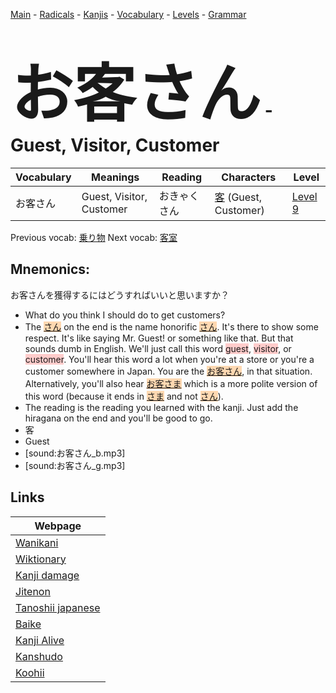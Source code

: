 <style> bigfont {font-size: 100px}</style>
[Main](../README.md) -
[Radicals](../radicals.md) -
[Kanjis](../kanjis.md) -
[Vocabulary](../vocabulary.md) -
[Levels](../levels.md) -
[Grammar](../grammar.md)
# <bigfont> お客さん</bigfont> - Guest, Visitor, Customer 

| Vocabulary | Meanings | Reading | Characters | Level |
| --- | --- | --- | --- | --- |
| お客さん | Guest, Visitor, Customer | おきゃくさん |  [客](../kanjis/客.md) (Guest, Customer) | [Level 9](../levels/wk_level9.md) |

Previous vocab: [乗り物](乗り物.md) Next vocab: [客室](客室.md) 

## Mnemonics:
お客さんを獲得するにはどうすればいいと思いますか？
* What do you think I should do to get customers?
* The <span style="background-color:#fed8b1"> [さん](https://jisho.org/search/さん)</span> on the end is the name honorific <span style="background-color:#fed8b1"> [さん](https://jisho.org/search/さん)</span>. It's there to show some respect. It's like saying Mr. Guest! or something like that. But that sounds dumb in English. We'll just call this word <span style="background-color:#ffcccb"> guest</span>, <span style="background-color:#ffcccb"> visitor</span>, or <span style="background-color:#ffcccb"> customer</span>. You'll hear this word a lot when you're at a store or you're a customer somewhere in Japan. You are the <span style="background-color:#fed8b1"> [お客さん](https://jisho.org/search/お客さん)</span>, in that situation. Alternatively, you'll also hear <span style="background-color:#fed8b1"> [お客さま](https://jisho.org/search/お客さま)</span> which is a more polite version of this word (because it ends in <span style="background-color:#fed8b1"> [さま](https://jisho.org/search/さま)</span> and not <span style="background-color:#fed8b1"> [さん](https://jisho.org/search/さん)</span>).
* The reading is the reading you learned with the kanji. Just add the hiragana on the end and you'll be good to go.
* 客
* Guest
* [sound:お客さん_b.mp3]
* [sound:お客さん_g.mp3]


## Links 

| Webpage |
| --- |
| [Wanikani          ](https://www.wanikani.com/kanji/お客さん) |
| [Wiktionary        ](https://en.wiktionary.org/wiki/お客さん) |
| [Kanji damage      ](http://www.kanjidamage.com/kanji/search?utf8=✓&q=お客さん) |
| [Jitenon           ](https://jitenon.com/kanji/お客さん) |
| [Tanoshii japanese ](https://www.tanoshiijapanese.com/dictionary/kanji.cfm?k=お客さん) |
| [Baike             ](https://baike.baidu.com/item/お客さん) |
| [Kanji Alive       ](https://app.kanjialive.com/お客さん) |
| [Kanshudo          ](https://www.kanshudo.com/searchmn?q=お客さん) |
| [Koohii            ](https://kanji.koohii.com/study/kanji/お客さん) |
